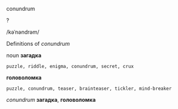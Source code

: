 conundrum

?

/kəˈnəndrəm/

Definitions of _conundrum_

noun
**загадка**

    puzzle, riddle, enigma, conundrum, secret, crux
**головоломка**

    puzzle, conundrum, teaser, brainteaser, tickler, mind-breaker

_conundrum_
**загадка**, **головоломка**